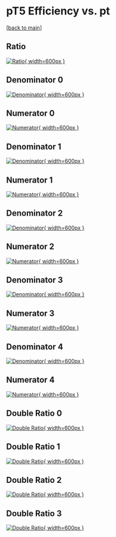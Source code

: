 # pT5 Efficiency vs. pt

[[back to main](./)]



## Ratio

[![Ratio](../mtv/var/pT5_xtr_211_0_eff_pt.png){ width=600px }](../mtv/var/pT5_xtr_211_0_eff_pt.pdf)

## Denominator 0

[![Denominator](../mtv/den/pT5_xtr_211_0_eff_pt_den0.png){ width=600px }](../mtv/den/pT5_xtr_211_0_eff_pt_den0.pdf)

## Numerator 0

[![Numerator](../mtv/num/pT5_xtr_211_0_eff_pt_num0.png){ width=600px }](../mtv/num/pT5_xtr_211_0_eff_pt_num0.pdf)

## Denominator 1

[![Denominator](../mtv/den/pT5_xtr_211_0_eff_pt_den1.png){ width=600px }](../mtv/den/pT5_xtr_211_0_eff_pt_den1.pdf)

## Numerator 1

[![Numerator](../mtv/num/pT5_xtr_211_0_eff_pt_num1.png){ width=600px }](../mtv/num/pT5_xtr_211_0_eff_pt_num1.pdf)

## Denominator 2

[![Denominator](../mtv/den/pT5_xtr_211_0_eff_pt_den2.png){ width=600px }](../mtv/den/pT5_xtr_211_0_eff_pt_den2.pdf)

## Numerator 2

[![Numerator](../mtv/num/pT5_xtr_211_0_eff_pt_num2.png){ width=600px }](../mtv/num/pT5_xtr_211_0_eff_pt_num2.pdf)

## Denominator 3

[![Denominator](../mtv/den/pT5_xtr_211_0_eff_pt_den3.png){ width=600px }](../mtv/den/pT5_xtr_211_0_eff_pt_den3.pdf)

## Numerator 3

[![Numerator](../mtv/num/pT5_xtr_211_0_eff_pt_num3.png){ width=600px }](../mtv/num/pT5_xtr_211_0_eff_pt_num3.pdf)

## Denominator 4

[![Denominator](../mtv/den/pT5_xtr_211_0_eff_pt_den4.png){ width=600px }](../mtv/den/pT5_xtr_211_0_eff_pt_den4.pdf)

## Numerator 4

[![Numerator](../mtv/num/pT5_xtr_211_0_eff_pt_num4.png){ width=600px }](../mtv/num/pT5_xtr_211_0_eff_pt_num4.pdf)

## Double Ratio 0

[![Double Ratio](../mtv/ratio/pT5_xtr_211_0_eff_pt_ratio0.png){ width=600px }](../mtv/ratio/pT5_xtr_211_0_eff_pt_ratio0.pdf)

## Double Ratio 1

[![Double Ratio](../mtv/ratio/pT5_xtr_211_0_eff_pt_ratio1.png){ width=600px }](../mtv/ratio/pT5_xtr_211_0_eff_pt_ratio1.pdf)

## Double Ratio 2

[![Double Ratio](../mtv/ratio/pT5_xtr_211_0_eff_pt_ratio2.png){ width=600px }](../mtv/ratio/pT5_xtr_211_0_eff_pt_ratio2.pdf)

## Double Ratio 3

[![Double Ratio](../mtv/ratio/pT5_xtr_211_0_eff_pt_ratio3.png){ width=600px }](../mtv/ratio/pT5_xtr_211_0_eff_pt_ratio3.pdf)

